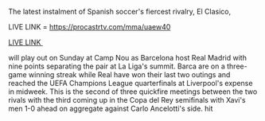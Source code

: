 The latest instalment of Spanish soccer's fiercest rivalry, El Clasico,

LIVE LINK = https://procastrtv.com/mma/uaew40

<a href="https://procastrtv.com/mma/uaew40">LIVE LINK </a>

will play out on Sunday at Camp Nou as Barcelona host Real Madrid with nine points separating the pair at La Liga's summit. Barca are on a three-game winning streak while Real have won their last two outings and reached the UEFA Champions League quarterfinals at Liverpool's expense in midweek. This is the second of three quickfire meetings between the two rivals with the third coming up in the Copa del Rey semifinals with Xavi's men 1-0 ahead on aggregate against Carlo Ancelotti's side. hit
